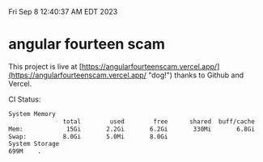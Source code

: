 Fri Sep  8 12:40:37 AM EDT 2023

# angular fourteen scam


This project is live at [https://angularfourteenscam.vercel.app/](https://angularfourteenscam.vercel.app/ "dog!") thanks to Github and Vercel.

CI Status: 

```bash
System Memory
               total        used        free      shared  buff/cache   available
Mem:            15Gi       2.2Gi       6.2Gi       330Mi       6.8Gi        12Gi
Swap:          8.0Gi       5.0Mi       8.0Gi
System Storage
699M	.
```
```bash
